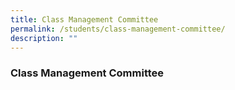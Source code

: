 ```yaml
---
title: Class Management Committee
permalink: /students/class-management-committee/
description: ""
---
```

### **Class Management Committee**
